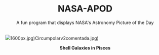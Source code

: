 <div align="center">
  <h1>
    NASA-APOD
  </h1>
</div>
  
<div align="center">
  A fun program that displays NASA's Astronomy Picture of the Day
</div>

<br>

![](https://apod.nasa.gov/apod/image/2411/NGC474_S1_Crop.jpg)1600px.jpg)Circumpolarv2comentada.jpg)

<p align = "center">
  <b>Shell Galaxies in Pisces</b>
</p>
